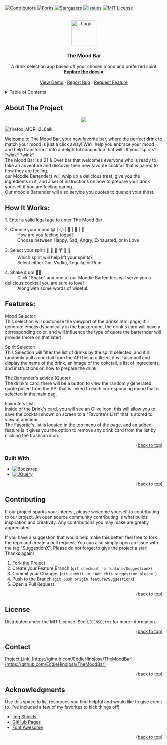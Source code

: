 [![Contributors][contributors-shield]][contributors-url]
[![Forks][forks-shield]][forks-url]
[![Stargazers][stars-shield]][stars-url]
[![Issues][issues-shield]][issues-url]
[![MIT License][license-shield]][license-url]




<!-- PROJECT LOGO -->
<br />
<div align="center">
  <a href="https://github.com/EddieHinojosa/TheMoodBar">
    <img src="images/logo.png" alt="Logo" width="80" height="80">
  </a>

  <h3 align="center">The Mood Bar</h3>

  <p align="center">
    A drink selection app based off your chosen mood and preferred spirit
    <br />
    <a href="https://github.com/EddieHinojosa/TheMoodBar"><strong>Explore the docs »</strong></a>
    <br />
    <br />
    <a href="https://github.com/EddieHinojosa/TheMoodBar">View Demo</a>
    ·
    <a href="https://github.com/EddieHinojosa/TheMoodBar/issues/new?labels=bug&template=bug-report---.md">Report Bug</a>
    ·
    <a href="https://github.com/EddieHinojosa/TheMoodBar/issues/new?labels=enhancement&template=feature-request---.md">Request Feature</a>
  </p>
</div>



<!-- TABLE OF CONTENTS -->
<details>
  <summary>Table of Contents</summary>
  <ol>
    <li>
      <a href="#about-the-project">About The Project</a>
      <ul>
        <li><a href="#built-with">Built With</a></li>
      </ul>
    <li><a href="#contributing">Contributing</a></li>
    <li><a href="#license">License</a></li>
    <li><a href="#contact">Contact</a></li>
    <li><a href="#acknowledgments">Acknowledgments</a></li>
  </ol>
</details>



<!-- ABOUT THE PROJECT -->
## About The Project

<div align="center">
<img src="https://github.com/EddieHinojosa/TheMoodBar/assets/156026228/5d513194-b005-47cb-adae-85b0ea73f2d6" >
</div>

![firefox_MQRH2L6alk](https://github.com/EddieHinojosa/TheMoodBar/assets/156026228/37a8f735-cfca-482f-9b37-7b993be22568)


<p>Welcome to The Mood Bar, your new favorite bar, where the perfect drink to match your mood is just a click away!
We'll help you enbrace your mood and help transform it into a delightful concoction that will lift your 'spirits'! *wink* *wink* <br>
The Mood Bar is a 21 & Over bar that welcomes everyone who is ready to take an adventure and discover their new favorite cocktail that is paired to how they are feeling. <br>
our Moodie Bartenders will whip up a delicious treat, give you the ingredients in it, and a set of instructions on how to prepare your drink yourself if you are feeling daring.<br>
Our moodie Bartender will also service you quotes to quench your thirst.</p>


<h2>How It Works:</h2>
<p>1. Enter a valid legal age to enter The Mood Bar </p>
<p>2. Choose your mood 😀 | 😕 | 🤬 | 🥵 | 🥰 <br>
    &nbsp;&nbsp;&nbsp;&nbsp;&nbsp;&nbsp;&nbsp;&nbsp;&nbsp;&nbsp;How are you feeling today? <br> 
    &nbsp;&nbsp;&nbsp;&nbsp;&nbsp;&nbsp;&nbsp;&nbsp;&nbsp;&nbsp;Choose between Happy, Sad, Angry, Exhausted, or In Love </p>
<p>3. Select your spirit 🧉 🍹 🥃 🍸 🍾 🍷 <br>
    &nbsp;&nbsp;&nbsp;&nbsp;&nbsp;&nbsp;&nbsp;&nbsp;&nbsp;&nbsp;Which spirit will help lift your spirits? <br> 
    &nbsp;&nbsp;&nbsp;&nbsp;&nbsp;&nbsp;&nbsp;&nbsp;&nbsp;&nbsp;Select either Gin, Vodka, Tequila, or Rum.</p>
<p>4. Shake it up! 💃🏻<br>
    &nbsp;&nbsp;&nbsp;&nbsp;&nbsp;&nbsp;&nbsp;&nbsp;&nbsp;&nbsp;Click "Shake" and one of our Moodie Bartenders will serve you a delicious cocktail you are sure to love! <br>
    &nbsp;&nbsp;&nbsp;&nbsp;&nbsp;&nbsp;&nbsp;&nbsp;&nbsp;&nbsp;Along with some words of wiseful.</p>

<h2>Features:</h2>
<p>Mood Selector:<br>
This selection will customize the viewport of the drinks.html page, it'll generate emojis dynamically in the background, the drink's card will have a corresponding color, and will influence the type of quote the barternder will provide (more on that later). </p>

<p>Spirit Selector:<br>
This Selection will filter the list of drinks by the spirit selected, and it'll randomly pull a cocktail from the API being utilized, it will also pull and display the name of the drink, an image of the cokctail, a list of ingredients, and instructions on how to prepare the drink.</p>

<p>The Bartender's advice (Quote): <br>
The drink's card, there will be a button to view the randomly generated quote pulled from the API that is linked to each corresponding mood that is selected in the main pag. </p>

<p>Favorite's List:<br>
Inside of the Drink's card, you will see an Olive icon, this will allow you to save the cocktail shown on screen to a "Favorite's List" that is stored to view at anytime.<br>
The Favorite's list is located in the top menu of the page, and an added feature is it gives you the option to remove any drink card from the list by clicking the trashcan icon. </p>



<p align="right">(<a href="#readme-top">back to top</a>)</p>



### Built With

* [![Bootstrap][Bootstrap.com]][Bootstrap-url]
* [![JQuery][JQuery.com]][JQuery-url]

<p align="right">(<a href="#readme-top">back to top</a>)</p>






<!-- CONTRIBUTING -->
## Contributing

If our project sparks your interest, please welcome yourself to contributing to our project. An open source community contributing is what builds inspiration and creativity. Any contributions you may make are greatly appreciated.

If you have a suggestion that would help make this better, feel free to fork the repo and create a pull request. You can also simply open an issue with the tag "SuggestionX".
Please do not forget to give the project a star! Thanks again!

1. Fork the Project
2. Create your Feature Branch (`git checkout -b feature/SuggestionX`)
3. Commit your Changes (`git commit -m 'Add this suggestion please'`)
4. Push to the Branch (`git push origin feature/SuggestionX`)
5. Open a Pull Request

<p align="right">(<a href="#readme-top">back to top</a>)</p>



<!-- LICENSE -->
## License

Distributed under the MIT License. See `LICENSE.txt` for more information.

<p align="right">(<a href="#readme-top">back to top</a>)</p>



<!-- CONTACT -->
## Contact

Project Link: [https://github.com/EddieHinojosa/TheMoodBar](https://github.com/EddieHinojosa/TheMoodBar)

<p align="right">(<a href="#readme-top">back to top</a>)</p>



<!-- ACKNOWLEDGMENTS -->
## Acknowledgments

Use this space to list resources you find helpful and would like to give credit to. I've included a few of my favorites to kick things off!

* [Img Shields](https://shields.io)
* [GitHub Pages](https://pages.github.com)
* [Font Awesome](https://fontawesome.com)


<p align="right">(<a href="#readme-top">back to top</a>)</p>



<!-- MARKDOWN LINKS & IMAGES -->
<!-- https://www.markdownguide.org/basic-syntax/#reference-style-links -->
[contributors-shield]: https://img.shields.io/github/contributors/EddieHinojosa/TheMoodBar.svg?style=for-the-badge
[contributors-url]: https://github.com/EddieHinojosa/TheMoodBar/graphs/contributors
[forks-shield]: https://img.shields.io/github/forks/EddieHinojosa/TheMoodBar.svg?style=for-the-badge
[forks-url]: https://github.com/EddieHinojosa/TheMoodBar/network/members
[stars-shield]: https://img.shields.io/github/stars/EddieHinojosa/TheMoodBar.svg?style=for-the-badge
[stars-url]: https://github.com/EddieHinojosa/TheMoodBar/stargazers
[issues-shield]: https://img.shields.io/github/issues/EddieHinojosa/TheMoodBar.svg?style=for-the-badge
[issues-url]: https://github.com/EddieHinojosa/TheMoodBar/issues
[license-shield]: https://img.shields.io/github/license/EddieHinojosa/TheMoodBar.svg?style=for-the-badge
[license-url]: https://github.com/EddieHinojosa/TheMoodBar/LICENSE.txt
[product-screenshot]: images/screenshot.png
[Bootstrap.com]: https://img.shields.io/badge/Bootstrap-563D7C?style=for-the-badge&logo=bootstrap&logoColor=white
[Bootstrap-url]: https://getbootstrap.com
[JQuery.com]: https://img.shields.io/badge/jQuery-0769AD?style=for-the-badge&logo=jquery&logoColor=white
[JQuery-url]: https://jquery.com 
